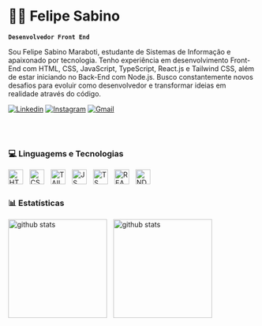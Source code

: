 # 👨‍💻 Felipe Sabino

**`Desenvolvedor Front End`**

Sou Felipe Sabino Maraboti, estudante de Sistemas de Informação e apaixonado por tecnologia. Tenho experiência em desenvolvimento Front-End com HTML, CSS, JavaScript, TypeScript, React.js e Tailwind CSS, além de estar iniciando no Back-End com Node.js. Busco constantemente novos desafios para evoluir como desenvolvedor e transformar ideias em realidade através do código.


[![Linkedin](https://img.shields.io/badge/LinkedIn-0077B5?style=for-the-badge&logo=linkedin&logoColor=white)](https://www.linkedin.com/in/felipesabinomaraboti)
[![Instagram](https://img.shields.io/badge/Instagram-E4405F?style=for-the-badge&logo=instagram&logoColor=white)](https://www.instagram.com/felipwsabino/)
[![Gmail](https://img.shields.io/badge/Gmail-D14836?style=for-the-badge&logo=gmail&logoColor=white)](https://mail.google.com/mail/?view=cm&fs=1&to=felipemarabotti989@gmail.com")

<br/>
<br/>

### 💻 Linguagems e Tecnologias

<img 
    align="left"
    alt="HTML"
    title="HTML"
    width="30px"
    style="padding-right: 10px;"
    src="https://cdn.jsdelivr.net/gh/devicons/devicon@latest/icons/html5/html5-original.svg" 
/>
<img 
    align="left"
    alt="CSS"
    title="CSS"
    width="30px"
    style="padding-right: 10px;"
    src="https://cdn.jsdelivr.net/gh/devicons/devicon@latest/icons/css3/css3-original.svg" 
/>
<img 
    align="left"
    alt="TAILWIND"
    title="TAILWIND"
    width="30px"
    style="padding-right: 10px;"
    src="https://cdn.jsdelivr.net/gh/devicons/devicon@latest/icons/tailwindcss/tailwindcss-original.svg"
/>
<img 
    align="left"
    alt="JS"
    title="JS"
    width="30px"
    style="padding-right: 10px;"
    src="https://cdn.jsdelivr.net/gh/devicons/devicon@latest/icons/javascript/javascript-original.svg" 
/>
<img 
    align="left"
    alt="TS"
    title="TS"
    width="30px"
    style="padding-right: 10px;"
    src="https://cdn.jsdelivr.net/gh/devicons/devicon@latest/icons/typescript/typescript-original.svg" 
/>
<img 
    align="left"
    alt="REACT"
    title="REACT"
    width="30px"
    style="padding-right: 10px;"
    src="https://cdn.jsdelivr.net/gh/devicons/devicon@latest/icons/react/react-original.svg" 
/>
 <img 
    align="left"
    alt="NDOE"
    title="NODE"
    width="30px"
    style="padding-right: 10px;"
    src="https://cdn.jsdelivr.net/gh/devicons/devicon@latest/icons/nodejs/nodejs-original.svg" 
/>

<br/>
<br/>

### 📊 Estatísticas

<img
    align="left"
    alt="github stats"
    height="200"
    style="padding-right: 10px;"
    src="https://github-readme-stats.vercel.app/api?username=felipemaraboti&show_icons=true&theme=dracula&include_all_commits=true&locale=pt-br" 
/>

<img
    align="left"
    alt="github stats"
    height="200"
    style="padding-right: 10px;"
    src="https://github-readme-stats.vercel.app/api/top-langs/?username=felipemaraboti&theme=dracula&layout=compact&custom_title=Tecnologias" 
/>

          
          

